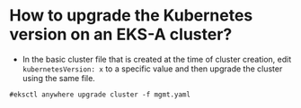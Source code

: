 # How to upgrade the Kubernetes version on an EKS-A cluster?

- In the basic cluster file that is created at the time of cluster creation, edit `kubernetesVersion: x` to a specific value and then upgrade the cluster using the same file.

```
#eksctl anywhere upgrade cluster -f mgmt.yaml
```